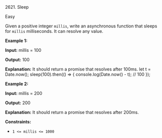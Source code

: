 2621\. Sleep

Easy

Given a positive integer `millis`, write an asynchronous function that sleeps for `millis` milliseconds. It can resolve any value.

**Example 1:**

**Input:** millis = 100

**Output:** 100

**Explanation:** It should return a promise that resolves after 100ms. let t = Date.now(); sleep(100).then(() => { console.log(Date.now() - t); // 100 });

**Example 2:**

**Input:** millis = 200

**Output:** 200

**Explanation:** It should return a promise that resolves after 200ms.

**Constraints:**

*   `1 <= millis <= 1000`